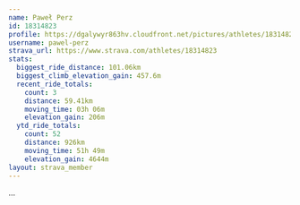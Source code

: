 ```yaml
---
name: Paweł Perz
id: 18314823
profile: https://dgalywyr863hv.cloudfront.net/pictures/athletes/18314823/5244308/1/large.jpg
username: pawel-perz
strava_url: https://www.strava.com/athletes/18314823
stats:
  biggest_ride_distance: 101.06km
  biggest_climb_elevation_gain: 457.6m
  recent_ride_totals:
    count: 3
    distance: 59.41km
    moving_time: 03h 06m
    elevation_gain: 206m
  ytd_ride_totals:
    count: 52
    distance: 926km
    moving_time: 51h 49m
    elevation_gain: 4644m
layout: strava_member
--- 
```

...
